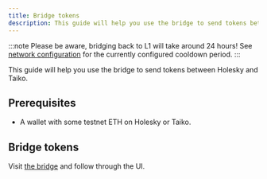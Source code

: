 ```yaml
---
title: Bridge tokens
description: This guide will help you use the bridge to send tokens between Holesky and Taiko.
---
```


:::note
Please be aware, bridging back to L1 will take around 24 hours! See <a href="/network-reference/network-configuration" target="_blank" rel="noopener noreferrer">network configuration</a> for the currently configured cooldown period.
:::

This guide will help you use the bridge to send tokens between Holesky and Taiko.

## Prerequisites

- A wallet with some testnet ETH on Holesky or Taiko.

## Bridge tokens

Visit <a href="https://bridge.hekla.taiko.xyz" target="_blank" rel="noopener noreferrer">the bridge</a> and follow through the UI.
